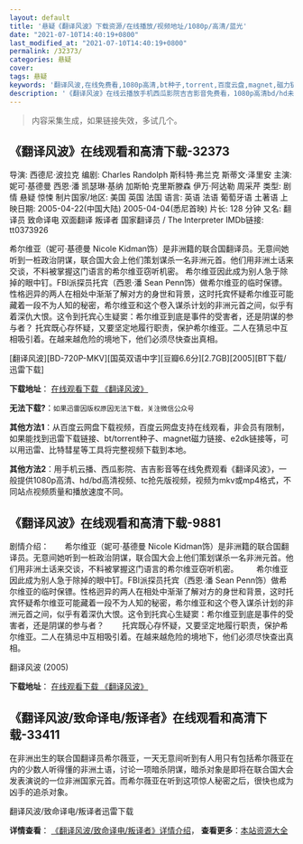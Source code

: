 ```yaml
---
layout: default
title: '悬疑《翻译风波》下载资源/在线播放/视频地址/1080p/高清/蓝光'
date: "2021-07-10T14:40:19+0800"
last_modified_at: "2021-07-10T14:40:19+0800"
permalink: /32373/
categories: 悬疑
cover:
tags: 悬疑
keywords: '翻译风波,在线免费看,1080p高清,bt种子,torrent,百度云盘,magnet,磁力链,迅雷下载资源'
description: '《翻译风波》在线云播放手机西瓜影院吉吉影音免费看，1080p高清bd/hd未删减完整版和tc抢先枪版，mkv/mp4格式，附带bt/torrent种子、magnet/磁力链、百度云盘、网盘资源迅雷下载链接'
---
```


>内容采集生成，如果链接失效，多试几个。


## 《翻译风波》在线观看和高清下载-32373

导演: 西德尼·波拉克 编剧: Charles Randolph 斯科特·弗兰克 斯蒂文·泽里安 主演: 妮可·基德曼 西恩·潘 凯瑟琳·基纳 加斯帕·克里斯滕森 伊万·阿达勒 周采芹 类型: 剧情 悬疑 惊悚 制片国家/地区: 美国 英国 法国 语言: 英语 法语 葡萄牙语 土著语 上映日期: 2005-04-22(中国大陆) 2005-04-04(悉尼首映) 片长: 128 分钟 又名: 翻译员 致命译电 双面翻译 叛译者 国家翻译员 / The Interpreter IMDb链接: tt0373926

希尔维亚（妮可·基德曼 Nicole Kidman饰）是非洲籍的联合国翻译员。无意间她听到一桩政治阴谋，联合国大会上他们策划谋杀一名非洲元首。他们用非洲土话来交谈，不料被掌握这门语言的希尔维亚窃听机密。 希尔维亚因此成为别人急于除掉的眼中钉。FBI派探员托宾（西恩·潘 Sean Penn饰）做希尔维亚的临时保镖。性格迥异的两人在相处中渐渐了解对方的身世和背景，这时托宾怀疑希尔维亚可能藏着一段不为人知的秘密，希尔维亚和这个卷入谋杀计划的非洲元首之间，似乎有着深仇大恨。这令到托宾心生疑窦：希尔维亚到底是事件的受害者，还是阴谋的参与者？ 托宾既心存怀疑，又要坚定地履行职责，保护希尔维亚。二人在猜忌中互相吸引着。在越来越危险的境地下，他们必须尽快查出真相。


[翻译风波][BD-720P-MKV][国英双语中字][豆瓣6.6分][2.7GB][2005][BT下载/迅雷下载]

**下载地址**： [在线观看下载 《翻译风波》](https://www.btdx8.com/torrent/the_interpreter_2005.html) 


**无法下载?**：`如果迅雷因版权原因无法下载，关注微信公众号 `

**其他方法1**：从百度云网盘下载视频，百度云网盘支持在线观看，非会员有限制，如果能找到迅雷下载链接、bt/torrent种子、magnet磁力链接、e2dk链接等，可以用迅雷、比特彗星等工具将完整视频下载到本地。

**其他方法2**：用手机云播、西瓜影院、吉吉影音等在线免费观看《翻译风波》，一般提供1080p高清、hd/bd高清视频、tc抢先版视频，视频为mkv或mp4格式，不同站点视频质量和播放速度不同。


## 《翻译风波》在线观看和高清下载-9881

剧情介绍：　　希尔维亚（妮可·基德曼 Nicole Kidman饰）是非洲籍的联合国翻译员。无意间她听到一桩政治阴谋，联合国大会上他们策划谋杀一名非洲元首。他们用非洲土话来交谈，不料被掌握这门语言的希尔维亚窃听机密。 　　希尔维亚因此成为别人急于除掉的眼中钉。FBI派探员托宾（西恩·潘 Sean Penn饰）做希尔维亚的临时保镖。性格迥异的两人在相处中渐渐了解对方的身世和背景，这时托宾怀疑希尔维亚可能藏着一段不为人知的秘密，希尔维亚和这个卷入谋杀计划的非洲元首之间，似乎有着深仇大恨。这令到托宾心生疑窦：希尔维亚到底是事件的受害者，还是阴谋的参与者？ 　　托宾既心存怀疑，又要坚定地履行职责，保护希尔维亚。二人在猜忌中互相吸引着。在越来越危险的境地下，他们必须尽快查出真相。


翻译风波 (2005)

**下载地址**： [在线观看下载 《翻译风波》](https://www.btbtdy.me/btdy/dy8910.html) 


## 《翻译风波/致命译电/叛译者》在线观看和高清下载-33411

在非洲出生的联合国翻译员希尔薇亚，一天无意间听到有人用只有包括希尔薇亚在内的少数人听得懂的非洲土语，讨论一项暗杀阴谋，暗杀对象是即将在联合国大会发表演说的一位非洲国家元首。而希尔薇亚在听到这项惊人秘密之后，很快也成为凶手的追杀对象。


翻译风波/致命译电/叛译者迅雷下载

**详情查看**： [《翻译风波/致命译电/叛译者》详情介绍](/movie/33411/)， **查看更多**：[本站资源大全](/movie/t/all/)

